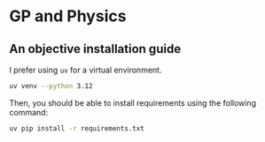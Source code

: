 # GP and Physics

## An objective installation guide

I prefer using `uv` for a virtual environment.

```bash
uv venv --python 3.12
```

Then, you should be able to install requirements using the following command:

```bash
uv pip install -r requirements.txt
```
